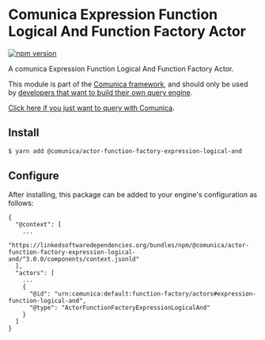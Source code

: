 # Comunica Expression Function Logical And Function Factory Actor

[![npm version](https://badge.fury.io/js/%40comunica%2Factor-function-factory-expression-function-logical-and.svg)](https://www.npmjs.com/package/@comunica/actor-function-factory-expression-logical-and)

A comunica Expression Function Logical And Function Factory Actor.

This module is part of the [Comunica framework](https://github.com/comunica/comunica),
and should only be used by [developers that want to build their own query engine](https://comunica.dev/docs/modify/).

[Click here if you just want to query with Comunica](https://comunica.dev/docs/query/).

## Install

```bash
$ yarn add @comunica/actor-function-factory-expression-logical-and
```

## Configure

After installing, this package can be added to your engine's configuration as follows:
```text
{
  "@context": [
    ...
    "https://linkedsoftwaredependencies.org/bundles/npm/@comunica/actor-function-factory-expression-logical-and/^3.0.0/components/context.jsonld"
  ],
  "actors": [
    ...
    {
      "@id": "urn:comunica:default:function-factory/actors#expression-function-logical-and",
      "@type": "ActorFunctionFactoryExpressionLogicalAnd"
    }
  ]
}
```
